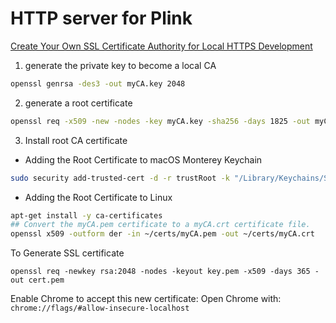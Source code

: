 HTTP server for Plink
=========
[Create Your Own SSL Certificate Authority for Local HTTPS Development](https://deliciousbrains.com/ssl-certificate-authority-for-local-https-development/#why-https-locally)

1. generate the private key to become a local CA
```bash
openssl genrsa -des3 -out myCA.key 2048
```
2. generate a root certificate
```bash
openssl req -x509 -new -nodes -key myCA.key -sha256 -days 1825 -out myCA.pem
```
3. Install root CA certificate

- Adding the Root Certificate to macOS Monterey Keychain

```bash
sudo security add-trusted-cert -d -r trustRoot -k "/Library/Keychains/System.keychain" myCA.pem
```

- Adding the Root Certificate to Linux
```bash
apt-get install -y ca-certificates
## Convert the myCA.pem certificate to a myCA.crt certificate file.
openssl x509 -outform der -in ~/certs/myCA.pem -out ~/certs/myCA.crt

```

To Generate SSL certificate
```
openssl req -newkey rsa:2048 -nodes -keyout key.pem -x509 -days 365 -out cert.pem
```

Enable Chrome to accept this new certificate:
Open Chrome with:
`chrome://flags/#allow-insecure-localhost`
